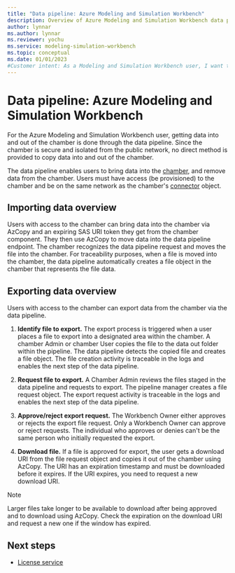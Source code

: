 ```yaml
---
title: "Data pipeline: Azure Modeling and Simulation Workbench"
description: Overview of Azure Modeling and Simulation Workbench data pipeline component.
author: lynnar
ms.author: lynnar
ms.reviewer: yochu
ms.service: modeling-simulation-workbench
ms.topic: conceptual
ms.date: 01/01/2023
#Customer intent: As a Modeling and Simulation Workbench user, I want to understand the data pipeline component.
---
```


# Data pipeline: Azure Modeling and Simulation Workbench

For the Azure Modeling and Simulation Workbench user, getting data into and out of the chamber is done through the data pipeline. Since the chamber is secure and isolated from the public network, no direct method is provided to copy data into and out of the chamber.

The data pipeline enables users to bring data into the [chamber](./concept-chamber.md), and remove data from the chamber. Users must have access (be provisioned) to the chamber and be on the same network as the chamber's [connector](./concept-connector.md) object.

## Importing data overview

Users with access to the chamber can bring data into the chamber via AzCopy and an expiring SAS URI token they get from the chamber component. They then use AzCopy to move data into the data pipeline endpoint. The chamber recognizes the data pipeline request and moves the file into the chamber. For traceability purposes, when a file is moved into the chamber, the data pipeline automatically creates a file object in the chamber that represents the file data.

## Exporting data overview

Users with access to the chamber can export data from the chamber via the data pipeline.

1. **Identify file to export.** The export process is triggered when a user places a file to export into a designated area within the chamber. A chamber Admin or chamber User copies the file to the data out folder within the pipeline. The data pipeline detects the copied file and creates a file object. The file creation activity is traceable in the logs and enables the next step of the data pipeline.

1. **Request file to export.** A Chamber Admin reviews the files staged in the data pipeline and requests to export. The pipeline manager creates a file request object. The export request activity is traceable in the logs and enables the next step of the data pipeline.

1. **Approve/reject export request.** The Workbench Owner either approves or rejects the export file request. Only a Workbench Owner can approve or reject requests. The individual who approves or denies can't be the same person who initially requested the export.

1. **Download file.** If a file is approved for export, the user gets a download URI from the file request object and copies it out of the chamber using AzCopy. The URI has an expiration timestamp and must be downloaded before it expires. If the URI expires, you need to request a new download URI.

 > [!NOTE]
 > Larger files take longer to be available to download after being approved and to download using AzCopy. Check the expiration on the download URI and request a new one if the window has expired.

## Next steps

- [License service](./concept-license-service.md)
